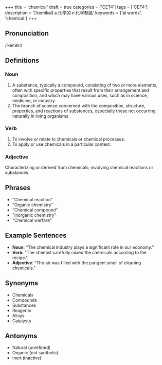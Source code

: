+++
title = 'chemical'
draft = true
categories = ['CET4']
tags = ['CET4']
description = '[ˈkemikəl] a.化学的 n.化学制品'
keywords = ['ai words', 'chemical']
+++

## Pronunciation
/ˈkemɪkl/

## Definitions
### Noun
1. A substance, typically a compound, consisting of two or more elements, often with specific properties that result from their arrangement and composition, and which may have various uses, such as in science, medicine, or industry.
2. The branch of science concerned with the composition, structure, properties, and reactions of substances, especially those not occurring naturally in living organisms.

### Verb
1. To involve or relate to chemicals or chemical processes.
2. To apply or use chemicals in a particular context.

### Adjective
Characterizing or derived from chemicals; involving chemical reactions or substances.

## Phrases
- "Chemical reaction"
- "Organic chemistry"
- "Chemical compound"
- "Inorganic chemistry"
- "Chemical warfare"

## Example Sentences
- **Noun**: "The chemical industry plays a significant role in our economy."
- **Verb**: "The chemist carefully mixed the chemicals according to the recipe."
- **Adjective**: "The air was filled with the pungent smell of cleaning chemicals."

## Synonyms
- Chemicals
- Compounds
- Substances
- Reagents
- Alloys
- Catalysts

## Antonyms
- Natural (unrefined)
- Organic (not synthetic)
- Inert (inactive)
